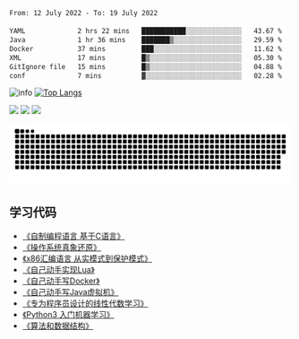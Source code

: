 <!--START_SECTION:waka-->

```text
From: 12 July 2022 - To: 19 July 2022

YAML             2 hrs 22 mins   ███████████░░░░░░░░░░░░░░   43.67 %
Java             1 hr 36 mins    ███████▒░░░░░░░░░░░░░░░░░   29.59 %
Docker           37 mins         ███░░░░░░░░░░░░░░░░░░░░░░   11.62 %
XML              17 mins         █▒░░░░░░░░░░░░░░░░░░░░░░░   05.30 %
GitIgnore file   15 mins         █▒░░░░░░░░░░░░░░░░░░░░░░░   04.88 %
conf             7 mins          ▓░░░░░░░░░░░░░░░░░░░░░░░░   02.28 %
```

<!--END_SECTION:waka-->

![info](https://github-readme-stats.vercel.app/api?username=chenlingmin&show_icons=true&count_private=true&hide=prs&theme=default_repocard)
[![Top Langs](https://github-readme-stats.vercel.app/api/top-langs/?username=chenlingmin&layout=compact)](https://github.com/anuraghazra/github-readme-stats)


[![](https://img.shields.io/badge/OS-Arch%20Linux-33aadd?style=flat-square&logo=arch-linux&logoColor=ffffff)](https://www.archlinux.org/)
[![](https://img.shields.io/badge/macOS-Hackintosh-292e33?style=flat-square&logo=apple&logoColor=ffffff)](https://www.tonymacx86.com/)
![](https://visitor-badge.glitch.me/badge?page_id=CasterWx.readme)

![](https://raw.githubusercontent.com/chenlingmin/chenlingmin/main/assets/github-contribution-grid-snake.svg)  

## 学习代码

* [《自制编程语言 基于C语言》](https://github.com/chenlingmin/sparrow)
* [《操作系统真象还原》](https://github.com/chenlingmin/os-learn)
* [《x86汇编语言 从实模式到保护模式》](https://github.com/chenlingmin/x86_assembly)
* [《自己动手实现Lua》](https://github.com/chenlingmin/luago)
* [《自己动手写Docker》](https://github.com/chenlingmin/mydocker)
* [《自己动手写Java虚拟机》](https://github.com/chenlingmin/jvmgo)
* [《专为程序员设计的线性代数学习》](https://github.com/chenlingmin/Play-with-Linear-Algebra)
* [《Python3 入门机器学习》](https://github.com/chenlingmin/python3-ml)
* [《算法和数据结构》](https://github.com/chenlingmin/algorithms)

